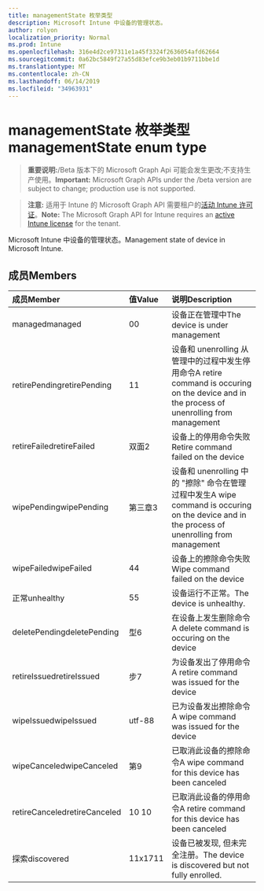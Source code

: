 ```yaml
---
title: managementState 枚举类型
description: Microsoft Intune 中设备的管理状态。
author: rolyon
localization_priority: Normal
ms.prod: Intune
ms.openlocfilehash: 316e4d2ce97311e1a45f3324f2636054afd62664
ms.sourcegitcommit: 0a62bc5849f27a55d83efce9b3eb01b9711bbe1d
ms.translationtype: MT
ms.contentlocale: zh-CN
ms.lasthandoff: 06/14/2019
ms.locfileid: "34963931"
---
```

# <a name="managementstate-enum-type"></a><span data-ttu-id="67fea-103">managementState 枚举类型</span><span class="sxs-lookup"><span data-stu-id="67fea-103">managementState enum type</span></span>

> <span data-ttu-id="67fea-104">**重要说明:**/Beta 版本下的 Microsoft Graph Api 可能会发生更改;不支持生产使用。</span><span class="sxs-lookup"><span data-stu-id="67fea-104">**Important:** Microsoft Graph APIs under the /beta version are subject to change; production use is not supported.</span></span>

> <span data-ttu-id="67fea-105">**注意:** 适用于 Intune 的 Microsoft Graph API 需要租户的[活动 Intune 许可证](https://go.microsoft.com/fwlink/?linkid=839381)。</span><span class="sxs-lookup"><span data-stu-id="67fea-105">**Note:** The Microsoft Graph API for Intune requires an [active Intune license](https://go.microsoft.com/fwlink/?linkid=839381) for the tenant.</span></span>

<span data-ttu-id="67fea-106">Microsoft Intune 中设备的管理状态。</span><span class="sxs-lookup"><span data-stu-id="67fea-106">Management state of device in Microsoft Intune.</span></span>

## <a name="members"></a><span data-ttu-id="67fea-107">成员</span><span class="sxs-lookup"><span data-stu-id="67fea-107">Members</span></span>
|<span data-ttu-id="67fea-108">成员</span><span class="sxs-lookup"><span data-stu-id="67fea-108">Member</span></span>|<span data-ttu-id="67fea-109">值</span><span class="sxs-lookup"><span data-stu-id="67fea-109">Value</span></span>|<span data-ttu-id="67fea-110">说明</span><span class="sxs-lookup"><span data-stu-id="67fea-110">Description</span></span>|
|:---|:---|:---|
|<span data-ttu-id="67fea-111">managed</span><span class="sxs-lookup"><span data-stu-id="67fea-111">managed</span></span>|<span data-ttu-id="67fea-112">0</span><span class="sxs-lookup"><span data-stu-id="67fea-112">0</span></span>|<span data-ttu-id="67fea-113">设备正在管理中</span><span class="sxs-lookup"><span data-stu-id="67fea-113">The device is under management</span></span>|
|<span data-ttu-id="67fea-114">retirePending</span><span class="sxs-lookup"><span data-stu-id="67fea-114">retirePending</span></span>|<span data-ttu-id="67fea-115">1</span><span class="sxs-lookup"><span data-stu-id="67fea-115">1</span></span>|<span data-ttu-id="67fea-116">设备和 unenrolling 从管理中的过程中发生停用命令</span><span class="sxs-lookup"><span data-stu-id="67fea-116">A retire command is occuring on the device and in the process of unenrolling from management</span></span>|
|<span data-ttu-id="67fea-117">retireFailed</span><span class="sxs-lookup"><span data-stu-id="67fea-117">retireFailed</span></span>|<span data-ttu-id="67fea-118">双面</span><span class="sxs-lookup"><span data-stu-id="67fea-118">2</span></span>|<span data-ttu-id="67fea-119">设备上的停用命令失败</span><span class="sxs-lookup"><span data-stu-id="67fea-119">Retire command failed on the device</span></span>|
|<span data-ttu-id="67fea-120">wipePending</span><span class="sxs-lookup"><span data-stu-id="67fea-120">wipePending</span></span>|<span data-ttu-id="67fea-121">第三章</span><span class="sxs-lookup"><span data-stu-id="67fea-121">3</span></span>|<span data-ttu-id="67fea-122">设备和 unenrolling 中的 "擦除" 命令在管理过程中发生</span><span class="sxs-lookup"><span data-stu-id="67fea-122">A wipe command is occuring on the device and in the process of unenrolling from management</span></span>|
|<span data-ttu-id="67fea-123">wipeFailed</span><span class="sxs-lookup"><span data-stu-id="67fea-123">wipeFailed</span></span>|<span data-ttu-id="67fea-124">4</span><span class="sxs-lookup"><span data-stu-id="67fea-124">4</span></span>|<span data-ttu-id="67fea-125">设备上的擦除命令失败</span><span class="sxs-lookup"><span data-stu-id="67fea-125">Wipe command failed on the device</span></span>|
|<span data-ttu-id="67fea-126">正常</span><span class="sxs-lookup"><span data-stu-id="67fea-126">unhealthy</span></span>|<span data-ttu-id="67fea-127">5</span><span class="sxs-lookup"><span data-stu-id="67fea-127">5</span></span>|<span data-ttu-id="67fea-128">设备运行不正常。</span><span class="sxs-lookup"><span data-stu-id="67fea-128">The device is unhealthy.</span></span>|
|<span data-ttu-id="67fea-129">deletePending</span><span class="sxs-lookup"><span data-stu-id="67fea-129">deletePending</span></span>|<span data-ttu-id="67fea-130">型</span><span class="sxs-lookup"><span data-stu-id="67fea-130">6</span></span>|<span data-ttu-id="67fea-131">在设备上发生删除命令</span><span class="sxs-lookup"><span data-stu-id="67fea-131">A delete command is occuring on the device</span></span> |
|<span data-ttu-id="67fea-132">retireIssued</span><span class="sxs-lookup"><span data-stu-id="67fea-132">retireIssued</span></span>|<span data-ttu-id="67fea-133">步</span><span class="sxs-lookup"><span data-stu-id="67fea-133">7</span></span>|<span data-ttu-id="67fea-134">为设备发出了停用命令</span><span class="sxs-lookup"><span data-stu-id="67fea-134">A retire command was issued for the device</span></span>|
|<span data-ttu-id="67fea-135">wipeIssued</span><span class="sxs-lookup"><span data-stu-id="67fea-135">wipeIssued</span></span>|<span data-ttu-id="67fea-136">utf-8</span><span class="sxs-lookup"><span data-stu-id="67fea-136">8</span></span>|<span data-ttu-id="67fea-137">已为设备发出擦除命令</span><span class="sxs-lookup"><span data-stu-id="67fea-137">A wipe command was issued for the device</span></span>|
|<span data-ttu-id="67fea-138">wipeCanceled</span><span class="sxs-lookup"><span data-stu-id="67fea-138">wipeCanceled</span></span>|<span data-ttu-id="67fea-139">第</span><span class="sxs-lookup"><span data-stu-id="67fea-139">9</span></span>|<span data-ttu-id="67fea-140">已取消此设备的擦除命令</span><span class="sxs-lookup"><span data-stu-id="67fea-140">A wipe command for this device has been canceled</span></span>|
|<span data-ttu-id="67fea-141">retireCanceled</span><span class="sxs-lookup"><span data-stu-id="67fea-141">retireCanceled</span></span>|<span data-ttu-id="67fea-142">10 </span><span class="sxs-lookup"><span data-stu-id="67fea-142">10</span></span>|<span data-ttu-id="67fea-143">已取消此设备的停用命令</span><span class="sxs-lookup"><span data-stu-id="67fea-143">A retire command for this device has been canceled</span></span>|
|<span data-ttu-id="67fea-144">探索</span><span class="sxs-lookup"><span data-stu-id="67fea-144">discovered</span></span>|<span data-ttu-id="67fea-145">11x17</span><span class="sxs-lookup"><span data-stu-id="67fea-145">11</span></span>|<span data-ttu-id="67fea-146">设备已被发现, 但未完全注册。</span><span class="sxs-lookup"><span data-stu-id="67fea-146">The device is discovered but not fully enrolled.</span></span>|





